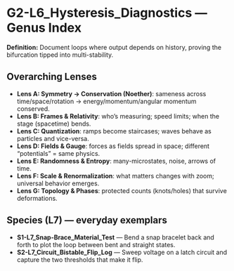 # G2-L6_Hysteresis_Diagnostics — Genus Index
**Definition:** Document loops where output depends on history, proving the bifurcation tipped into multi-stability.
## Overarching Lenses

- **Lens A: Symmetry -> Conservation (Noether)**: sameness across time/space/rotation → energy/momentum/angular momentum conserved.
- **Lens B: Frames & Relativity**: who’s measuring; speed limits; when the stage (spacetime) bends.
- **Lens C: Quantization**: ramps become staircases; waves behave as particles and vice-versa.
- **Lens D: Fields & Gauge**: forces as fields spread in space; different “potentials” = same physics.
- **Lens E: Randomness & Entropy**: many-microstates, noise, arrows of time.
- **Lens F: Scale & Renormalization**: what matters changes with zoom; universal behavior emerges.
- **Lens G: Topology & Phases**: protected counts (knots/holes) that survive deformations.

## Species (L7) — everyday exemplars
- **S1-L7_Snap-Brace_Material_Test** — Bend a snap bracelet back and forth to plot the loop between bent and straight states.
- **S2-L7_Circuit_Bistable_Flip_Log** — Sweep voltage on a latch circuit and capture the two thresholds that make it flip.
